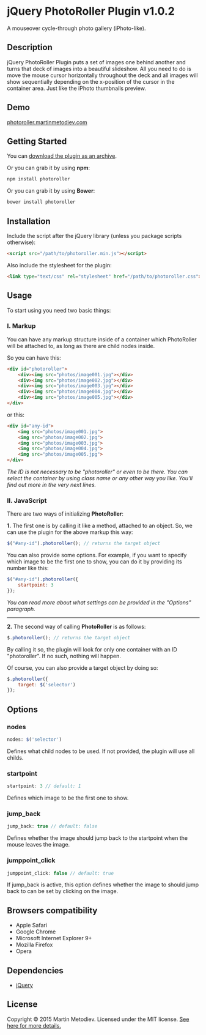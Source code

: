 # jQuery PhotoRoller Plugin v1.0.2

A mouseover cycle-through photo gallery (iPhoto-like).

## Description

jQuery PhotoRoller Plugin puts a set of images one behind another and turns that deck of images into a beautiful slideshow. All you need to do is move the mouse cursor horizontally throughout the deck and all images will show sequentially depending on the x-position of the cursor in the container area. Just like the iPhoto thumbnails preview.

## Demo

<a href="http://photoroller.martinmetodiev.com" target="_blank">photoroller.martinmetodiev.com</a>

## Getting Started

You can [download the plugin as an archive][zip].

[zip]: https://github.com/martinmethod/photoroller/zipball/master

Or you can grab it by using **npm**:

```javascript
npm install photoroller
```

Or you can grab it by using **Bower**:

```javascript
bower install photoroller
```

## Installation

Include the script after the jQuery library (unless you package scripts otherwise):

```html
<script src="/path/to/photoroller.min.js"></script>
```

Also include the stylesheet for the plugin:

```html
<link type="text/css" rel="stylesheet" href="/path/to/photoroller.css">
```

## Usage

To start using you need two basic things:

### I. Markup

You can have any markup structure inside of a container which PhotoRoller will be attached to, as long as there are child nodes inside.

So you can have this:

```html
<div id="photoroller">
    <div><img src="photos/image001.jpg"></div>
    <div><img src="photos/image002.jpg"></div>
    <div><img src="photos/image003.jpg"></div>
    <div><img src="photos/image004.jpg"></div>
    <div><img src="photos/image005.jpg"></div>
</div>
```

or this:

```html
<div id="any-id">
    <img src="photos/image001.jpg">
    <img src="photos/image002.jpg">
    <img src="photos/image003.jpg">
    <img src="photos/image004.jpg">
    <img src="photos/image005.jpg">
</div>
```

*The ID is not necessary to be "photoroller" or even to be there. You can select the container by using class name or any other way you like. You'll find out more in the very next lines.*

### II. JavaScript

There are two ways of initializing **PhotoRoller**:

**1.** The first one is by calling it like a method, attached to an object. So, we can use the plugin for the above markup this way:

```javascript
$("#any-id").photoroller(); // returns the target object
```

You can also provide some options. For example, if you want to specify which image to be the first one to show, you can do it by providing its number like this:

```javascript
$("#any-id").photoroller({
    startpoint: 3
});
```

*You can read more about what settings can be provided in the "Options" paragraph.*

---

**2.** The second way of calling **PhotoRoller** is as follows:

```javascript
$.photoroller(); // returns the target object
```

By calling it so, the plugin will look for only one container with an ID "photoroller". If no such, nothing will happen.

Of course, you can also provide a target object by doing so:

```javascript
$.photoroller({
    target: $('selector')
});
```

## Options

### nodes

```javascript
nodes: $('selector')
```

Defines what child nodes to be used. If not provided, the plugin will use all childs.

### startpoint

```javascript
startpoint: 3 // default: 1
```

Defines which image to be the first one to show.

### jump\_back

```javascript
jump_back: true // default: false
```

Defines whether the image should jump back to the startpoint when the mouse leaves the image.

### jumppoint\_click

```javascript
jumppoint_click: false // default: true
```

If jump\_back is active, this option defines whether the image to should jump back to can be set by clicking on the image.

## Browsers compatibility

- Apple Safari
- Google Chrome
- Microsoft Internet Explorer 9+
- Mozilla Firefox
- Opera

## Dependencies

- [jQuery][jq]

[jq]: https://github.com/jquery/jquery.git

## License

Copyright © 2015 Martin Metodiev. Licensed under the MIT license. [See here for more details.][licence]

[licence]: https://raw.github.com/martinmethod/photoroller/master/LICENSE-MIT
